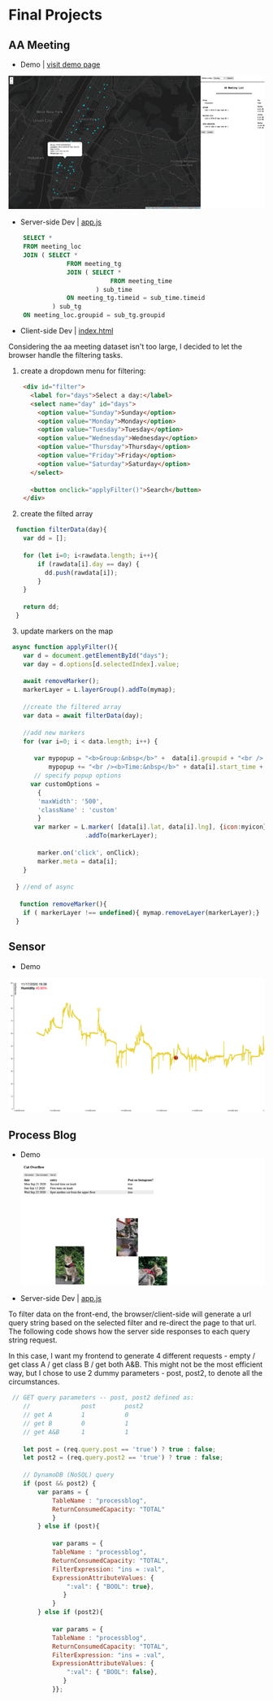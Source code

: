 # Final Projects

## AA Meeting

* Demo | 
[visit demo page](https://jessiejessje.github.io/dataStructures/final_demo_1/)

![aa](https://github.com/JessieJessJe/dataStructures/blob/master/final/aameeting.png)

* Server-side Dev | 
[app.js](https://github.com/JessieJessJe/dataStructures/blob/master/final/app.js)
```sql
    SELECT *
    FROM meeting_loc 
    JOIN ( SELECT *
                FROM meeting_tg
                JOIN ( SELECT *
                            FROM meeting_time
                        ) sub_time
                ON meeting_tg.timeid = sub_time.timeid
            ) sub_tg
    ON meeting_loc.groupid = sub_tg.groupid
```
* Client-side Dev |
[index.html](https://github.com/JessieJessJe/dataStructures/blob/master/final_demo_1/index.html)

Considering the aa meeting dataset isn't too large, I decided to let the browser handle the filtering tasks. 

1. create a dropdown menu for filtering:
```html
    <div id="filter">
      <label for="days">Select a day:</label>
      <select name="day" id="days">
        <option value="Sunday">Sunday</option>
        <option value="Monday">Monday</option>
        <option value="Tuesday">Tuesday</option>
        <option value="Wednesday">Wednesday</option>
        <option value="Thursday">Thursday</option>
        <option value="Friday">Friday</option>
        <option value="Saturday">Saturday</option>
      </select>

      <button onclick="applyFilter()">Search</button>
    </div>

```
2. create the filted array
```javascript
  function filterData(day){
    var dd = [];

    for (let i=0; i<rawdata.length; i++){
        if (rawdata[i].day == day) {
          dd.push(rawdata[i]);
        }
    }

    return dd;
  }
```
3. update markers on the map
```javascript
 async function applyFilter(){
    var d = document.getElementById("days");
    var day = d.options[d.selectedIndex].value; 
    
    await removeMarker();
    markerLayer = L.layerGroup().addTo(mymap);

    //create the filtered array
    var data = await filterData(day);
    
    //add new markers
    for (var i=0; i < data.length; i++) {
      
       var mypopup = "<b>Group:&nbsp</b>" +  data[i].groupid + "<br /> <b>Location:&nbsp</b>" + data[i].location + "<br /><b>Day:&nbsp</b>" + data[i].day;
           mypopup += "<br /><b>Time:&nbsp</b>" + data[i].start_time + "-" + data[i].end_time + "<br /> <b>Wheelchair:&nbsp</b>" + data[i].wheelchair;
       // specify popup options 
      var customOptions =
        {
        'maxWidth': '500',
        'className' : 'custom'
        }
       var marker = L.marker( [data[i].lat, data[i].lng], {icon:myicon}).bindPopup(mypopup,customOptions)
                     .addTo(markerLayer);
                     
        marker.on('click', onClick);
        marker.meta = data[i];
    }
    
  } //end of async
 
   function removeMarker(){
    if ( markerLayer !== undefined){ mymap.removeLayer(markerLayer);}
  }
```

## Sensor

* Demo 
<img src="https://github.com/JessieJessJe/dataStructures/blob/master/final/sensor.png" width="800" />

## Process Blog

* Demo 
![blog](https://github.com/JessieJessJe/dataStructures/blob/master/final/blog.png)

* Server-side Dev |
[app.js](https://github.com/JessieJessJe/dataStructures/blob/master/final/app.js)

To filter data on the front-end, the browser/client-side will generate a url query string based on the selected filter and re-direct the page to that url. The following code shows how the server side responses to each query string request. 

In this case, I want my frontend to generate 4 different requests - empty / get class A / get class B / get both A&B. This might not be the most efficient way, but I chose to use 2 dummy parameters - post, post2, to denote all the circumstances.

```javascript
 // GET query parameters -- post, post2 defined as:
    //              post        post2
    // get A        1           0
    // get B        0           1
    // get A&B      1           1
    
    let post = (req.query.post == 'true') ? true : false;
    let post2 = (req.query.post2 == 'true') ? true : false;
    
    // DynamoDB (NoSQL) query
    if (post && post2) {
        var params = {
            TableName : "processblog",
            ReturnConsumedCapacity: "TOTAL"
            }
        } else if (post){
            
            var params = {
            TableName : "processblog",
            ReturnConsumedCapacity: "TOTAL",
            FilterExpression: "ins = :val",
            ExpressionAttributeValues: {
                ":val": { "BOOL": true},
               }
            }
        } else if (post2){
            
            var params = {
            TableName : "processblog",
            ReturnConsumedCapacity: "TOTAL",
            FilterExpression: "ins = :val",
            ExpressionAttributeValues: {
                ":val": { "BOOL": false},
               }
            }};
```

